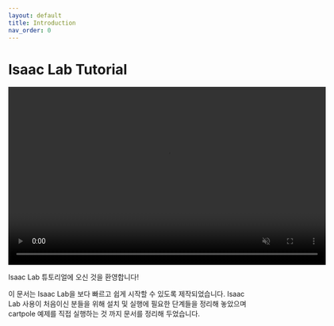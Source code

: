 ```yaml
---
layout: default
title: Introduction
nav_order: 0
---
```


# Isaac Lab Tutorial

<video width="640" height="360" controls autoplay muted>
  <source src="assets/video/스크린캐스트 05-02-2025 04:57:48 PM.webm" type="video/webm">
  Your browser does not support the video tag.
</video>

Isaac Lab 튜토리얼에 오신 것을 환영합니다!

이 문서는 Isaac Lab을 보다 빠르고 쉽게 시작할 수 있도록 제작되었습니다. Isaac Lab 사용이 처음이신 분들을 위해 설치 및 실행에 필요한 단계들을 정리해 놓았으며 cartpole 예제를 직접 실행하는 것 까지 문서를 정리해 두었습니다.

